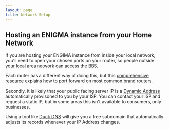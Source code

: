 ```yaml
---
layout: page
title: Network Setup
---
```

## Hosting an ENIGMA instance from your Home Network

If you are hosting your ENGIMA instance from inside your local network, you'll need to open your chosen ports on your router, so people outside your local area network can access the BBS.

Each router has a different way of doing this, but this [comprehensive resource](https://portforward.com/) explains how to port forward on most common brand routers.

Secondly, it is likely that your public facing server IP is a [Dynamic Address](https://support.opendns.com/hc/en-us/articles/227987827-What-is-a-Dynamic-IP-Address-) automatically provisoned to you by your ISP. You can contact your ISP and request a static IP, but in some areas this isn't available to consumers, only businesses.

Using a tool like [Duck DNS](https://www.duckdns.org/) will give you a free subdomain that automatically adjusts its records whenever your IP Address changes.